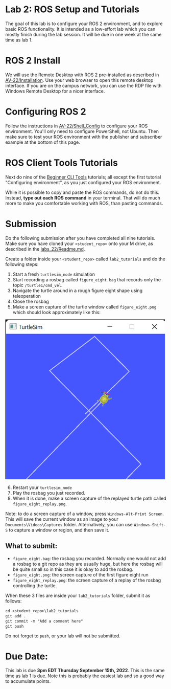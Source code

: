 # Lab 2: ROS Setup and Tutorials

The goal of this lab is to configure your ROS 2 environment, and to explore basic ROS functionality.  It is intended as a low-effort lab which you can mostly finish during the lab session.  It will be due in one week at the same time as lab 1.  

# ROS 2 Install

We will use the Remote Desktop with ROS 2 pre-installed as described in [AV-22/Installation](https://gitlab.msu.edu/av/av-22/-/blob/main/Setup/Installation.md#egr-remote-desktop).  Use your web browser to open this remote desktop interface.  If you are on the campus network, you can use the RDP file with Windows Remote Desktop for a nicer interface.

# Configuring ROS 2

Follow the instructions in [AV-22/Shell_Config](https://gitlab.msu.edu/av/av-22/-/blob/main/Setup/Shell_Config.md) to configure your ROS environment.  You'll only need to configure PowerShell, not Ubuntu.  Then make sure to test your ROS environment with the publisher and subscriber example at the bottom of this page.  

# ROS Client Tools Tutorials

Next do nine of the [Beginner CLI Tools](https://docs.ros.org/en/humble/Tutorials/Beginner-CLI-Tools.html) tutorials; all except the first tutorial "Configuring environment", as you just configured your ROS environment.  

While it is possible to copy and paste the ROS commands, do not do this.  Instead, **type out each ROS command** in your terminal.  That will do much more to make you comfortable working with ROS, than pasting commands.  

# Submission

Do the following submission after you have completed all nine tutorials.  Make sure you have cloned your `<student_repo>` onto your M drive, as described in the [labs_22/Readme.md](https://gitlab.msu.edu/labs/labs_22/-/blob/main/README.md).

Create a folder inside your `<student_repo>` called `lab2_tutorials` and do the following steps: 
1. Start a fresh `turtlesim_node` simulation
2. Start recording a rosbag called `figure_eight.bag` that records only the topic `/turtle1/cmd_vel`. 
3. Navigate the turtle around in a rough figure eight shape using teleoperation 
4. Close the rosbag  
5. Make a screen capture of the turtle window called `figure_eight.png` which should look approximately like this:

![figure_eight](.Images/figure_eight.png)

6. Restart your `turtlesim_node` 
7. Play the rosbag you just recorded.  
8. When it is done, make a screen capture of the replayed turtle path called `figure_eight_replay.png`.

Note: to do a screen capture of a window, press `Windows-Alt-Print Screen`.  This will save the current window as an image to your `Documents\Videos\Captures` folder.  Alternatively, you can use `Windows-Shift-S` to capture a window or region, and then save it.

## What to submit:
- `figure_eight.bag`: the rosbag you recorded.  Normally one would not add a rosbag to a git repo as they are usually huge, but here the rosbag will be quite small so in this case it is okay to add the rosbag.
- `figure_eight.png`: the screen capture of the first figure eight run
- `figure_eight_replay.png`: the screen capture of a replay of the rosbag controlling the turtle.

When these 3 files are inside your `lab2_tutorials` folder, submit it as follows:
```
cd <student_repo>\lab2_tutorials
git add .
git commit -m "Add a comment here"
git push
```
Do not forget to `push`, or your lab will not be submitted.

# Due Date:

This lab is due **3pm EDT Thursday September 15th, 2022**.  This is the same time as lab 1 is due. Note this is probably the easiest lab and so a good way to accumulate points.
